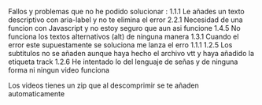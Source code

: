 Fallos y problemas que no he podido solucionar :
1.1.1 Le añades un texto descriptivo con aria-label y no te elimina el error
2.2.1 Necesidad de una funcion con Javascript y no estoy seguro que aun asi funcione
1.4.5 No funciona los textos alternativos (alt) de ninguna manera
1.3.1 Cuando el error este supuestamente se soluciona me lanza el erro 1.1.1
1.2.5 Los subtitulos no se añaden aunque haya hecho el archivo vtt y haya añadido la etiqueta track
1.2.6 He intentado lo del lenguaje de señas y de ninguna forma ni ningun video funciona

Los videos tienes un zip que al descomprimir se te añaden automaticamente 


